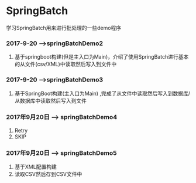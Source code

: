 # SpringBatch
学习SpringBatch用来进行批处理的一些demo程序

### 2017-9-20 -->springBatchDemo2 ###
1. 基于springboot构建(但是主入口为Main)，介绍了使用SpringBatch进行基本的从文件(csv/XML)中读取然后写入到文件中

### 2017-9-20 -->springBatchDemo3 ###

1. 基于SpringBoot构建(主入口为Main) ,完成了从文件中读取然后写入到数据库/从数据库中读取然后写入到文件

### 2017年9月20日 --> springBatchDemo4 ###
1. Retry
2. SKIP

### 2017年9月20日 --> springBatchDemo5 ###
1. 基于XML配置构建
2. 读取CSV然后存到CSV文件中
